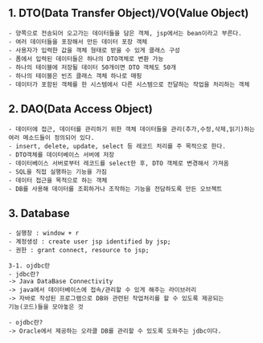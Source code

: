 
## 1. DTO(Data Transfer Object)/VO(Value Object)
    - 양쪽으로 전송되어 오고가는 데이터들을 담은 객체, jsp에서는 bean이라고 부른다.
    - 여러 데이터들을 포장해서 만든 데이터 포장 객체
    - 사용자가 입력한 값을 객체 형태로 받을 수 있게 클래스 구성
    - 폼에서 입력된 데이터들은 하나의 DTO객체로 변환 가능
    - 하나의 테이블에 저장될 데이터 50개이면 DTO 객체도 50개
    - 하나의 테이블은 빈즈 클래스 객체 하나로 매핑 
    - 데이터가 포함된 객체를 한 시스템에서 다른 시스템으로 전달하는 작업을 처리하는 객체

## 2. DAO(Data Access Object)
    - 데이터에 접근, 데이터를 관리하기 위한 객체 데이터들을 관리(추가,수정,삭제,읽기)하는
    여러 메소드들이 정의되어 있다.
    - insert, delete, update, select 등 레코드 처리를 주 목적으로 한다.
    - DTO객체를 데이터베이스 서버에 저장
    - 데이터베이스 서버로부터 레코드를 select한 후, DTO 객체로 변경해서 가져옴
    - SQL을 직접 실행하는 기능을 가짐
    - 데이터 접근을 목적으로 하는 객체
    - DB를 사용해 데이터를 조회하거나 조작하는 기능을 전담하도록 만든 오브젝트

## 3. Database
    - 실행창 : window + r
    - 계정생성 : create user jsp identified by jsp;
    - 권한 : grant connect, resource to jsp;
        
    3-1. ojdbc란
    - jdbc란?
    -> Java DataBase Connectivity
    -> java에서 데이터베이스에 접속/관리할 수 있게 해주는 라이브러리
    -> 자바로 작성된 프로그램으로 DB와 관련된 작업처리를 할 수 있도록 제공되는
    기능(코드)들을 모아놓은 것

    - ojdbc란?
    -> Oracle에서 제공하는 오라클 DB를 관리할 수 있도록 도와주는 jdbc이다.

